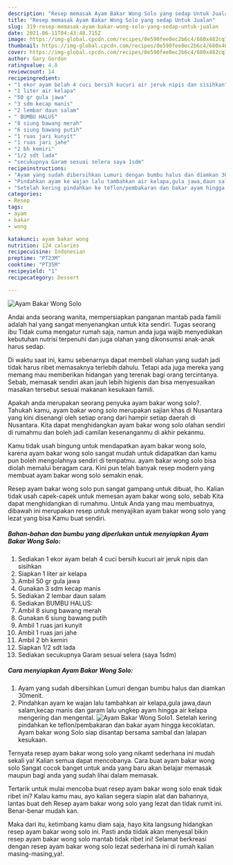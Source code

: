 ```yaml
---
description: "Resep memasak Ayam Bakar Wong Solo yang sedap Untuk Jualan"
title: "Resep memasak Ayam Bakar Wong Solo yang sedap Untuk Jualan"
slug: 319-resep-memasak-ayam-bakar-wong-solo-yang-sedap-untuk-jualan
date: 2021-06-11T04:43:48.715Z
image: https://img-global.cpcdn.com/recipes/0e590fee0ec2b6c4/680x482cq70/ayam-bakar-wong-solo-foto-resep-utama.jpg
thumbnail: https://img-global.cpcdn.com/recipes/0e590fee0ec2b6c4/680x482cq70/ayam-bakar-wong-solo-foto-resep-utama.jpg
cover: https://img-global.cpcdn.com/recipes/0e590fee0ec2b6c4/680x482cq70/ayam-bakar-wong-solo-foto-resep-utama.jpg
author: Gary Gordon
ratingvalue: 4.8
reviewcount: 14
recipeingredient:
- "1 ekor ayam belah 4 cuci bersih kucuri air jeruk nipis dan sisihkan"
- "1 liter air kelapa"
- "50 gr gula jawa"
- "3 sdm kecap manis"
- "2 lembar daun salam"
- " BUMBU HALUS"
- "8 siung bawang merah"
- "6 siung bawang putih"
- "1 ruas jari kunyit"
- "1 ruas jari jahe"
- "2 bh kemiri"
- "1/2 sdt lada"
- "secukupnya Garam sesuai selera saya 1sdm"
recipeinstructions:
- "Ayam yang sudah dibersihkan Lumuri dengan bumbu halus dan diamkan 30menit."
- "Pindahkan ayam ke wajan lalu tambahkan air kelapa,gula jawa,daun salam,kecap manis dan garam lalu ungkep ayam hingga air kelapa mengering dan mengental."
- "Setelah kering pindahkan ke teflon/pembakaran dan bakar ayam hingga kecoklatan. Ayam bakar wong Solo siap disantap bersama sambal dan lalapan kesukaan."
categories:
- Resep
tags:
- ayam
- bakar
- wong

katakunci: ayam bakar wong 
nutrition: 124 calories
recipecuisine: Indonesian
preptime: "PT23M"
cooktime: "PT35M"
recipeyield: "1"
recipecategory: Dessert

---
```



![Ayam Bakar Wong Solo](https://img-global.cpcdn.com/recipes/0e590fee0ec2b6c4/680x482cq70/ayam-bakar-wong-solo-foto-resep-utama.jpg)

Andai anda seorang wanita, mempersiapkan panganan mantab pada famili adalah hal yang sangat menyenangkan untuk kita sendiri. Tugas seorang ibu Tidak cuma mengatur rumah saja, namun anda juga wajib menyediakan kebutuhan nutrisi terpenuhi dan juga olahan yang dikonsumsi anak-anak harus sedap.

Di waktu  saat ini, kamu sebenarnya dapat membeli olahan yang sudah jadi tidak harus ribet memasaknya terlebih dahulu. Tetapi ada juga mereka yang memang mau memberikan hidangan yang terenak bagi orang tercintanya. Sebab, memasak sendiri akan jauh lebih higienis dan bisa menyesuaikan masakan tersebut sesuai makanan kesukaan famili. 



Apakah anda merupakan seorang penyuka ayam bakar wong solo?. Tahukah kamu, ayam bakar wong solo merupakan sajian khas di Nusantara yang kini disenangi oleh setiap orang dari hampir setiap daerah di Nusantara. Kita dapat menghidangkan ayam bakar wong solo olahan sendiri di rumahmu dan boleh jadi camilan kesenanganmu di akhir pekanmu.

Kamu tidak usah bingung untuk mendapatkan ayam bakar wong solo, karena ayam bakar wong solo sangat mudah untuk didapatkan dan kamu pun boleh mengolahnya sendiri di tempatmu. ayam bakar wong solo bisa diolah memalui beragam cara. Kini pun telah banyak resep modern yang membuat ayam bakar wong solo semakin enak.

Resep ayam bakar wong solo pun sangat gampang untuk dibuat, lho. Kalian tidak usah capek-capek untuk memesan ayam bakar wong solo, sebab Kita dapat menghidangkan di rumahmu. Untuk Anda yang mau membuatnya, dibawah ini merupakan resep untuk menyajikan ayam bakar wong solo yang lezat yang bisa Kamu buat sendiri.

<!--inarticleads1-->

##### Bahan-bahan dan bumbu yang diperlukan untuk menyiapkan Ayam Bakar Wong Solo:

1. Sediakan 1 ekor ayam belah 4 cuci bersih kucuri air jeruk nipis dan sisihkan
1. Siapkan 1 liter air kelapa
1. Ambil 50 gr gula jawa
1. Gunakan 3 sdm kecap manis
1. Sediakan 2 lembar daun salam
1. Sediakan  BUMBU HALUS:
1. Ambil 8 siung bawang merah
1. Gunakan 6 siung bawang putih
1. Ambil 1 ruas jari kunyit
1. Ambil 1 ruas jari jahe
1. Ambil 2 bh kemiri
1. Siapkan 1/2 sdt lada
1. Sediakan secukupnya Garam sesuai selera (saya 1sdm)




<!--inarticleads2-->

##### Cara menyiapkan Ayam Bakar Wong Solo:

1. Ayam yang sudah dibersihkan Lumuri dengan bumbu halus dan diamkan 30menit.
1. Pindahkan ayam ke wajan lalu tambahkan air kelapa,gula jawa,daun salam,kecap manis dan garam lalu ungkep ayam hingga air kelapa mengering dan mengental.
<img src="//assets-global.cpcdn.com/assets/icons/button_play-2c75c40dde080a61004c1f40b05d8f140eaff45d7e9e6481dc71c63d2e7c4909.png" alt="Ayam Bakar Wong Solo">1. Setelah kering pindahkan ke teflon/pembakaran dan bakar ayam hingga kecoklatan. Ayam bakar wong Solo siap disantap bersama sambal dan lalapan kesukaan.




Ternyata resep ayam bakar wong solo yang nikamt sederhana ini mudah sekali ya! Kalian semua dapat mencobanya. Cara buat ayam bakar wong solo Sangat cocok banget untuk anda yang baru akan belajar memasak maupun bagi anda yang sudah lihai dalam memasak.

Tertarik untuk mulai mencoba buat resep ayam bakar wong solo enak tidak ribet ini? Kalau kamu mau, ayo kalian segera siapin alat dan bahannya, lantas buat deh Resep ayam bakar wong solo yang lezat dan tidak rumit ini. Benar-benar mudah kan. 

Maka dari itu, ketimbang kamu diam saja, hayo kita langsung hidangkan resep ayam bakar wong solo ini. Pasti anda tiidak akan menyesal bikin resep ayam bakar wong solo mantab tidak ribet ini! Selamat berkreasi dengan resep ayam bakar wong solo lezat sederhana ini di rumah kalian masing-masing,ya!.


